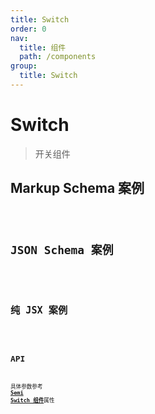 ```yaml
---
title: Switch
order: 0
nav:
  title: 组件
  path: /components
group:
  title: Switch
---
```


# Switch

> 开关组件

## Markup Schema 案例

<code src="./demo/index_1.tsx" />

## JSON Schema 案例

<code src="./demo/index_2.tsx" />

## 纯 JSX 案例

<code src="./demo/index_3.tsx" />

## API

具体参数参考 <a href="https://arco.design/zh-CN/input/switch" target="_blank">**Semi Switch 组件**</a>属性
